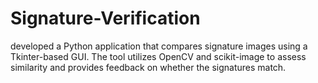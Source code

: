 # Signature-Verification
developed a Python application that compares signature images using a Tkinter-based GUI. The tool utilizes OpenCV and scikit-image to assess similarity and provides feedback on whether the signatures match.

